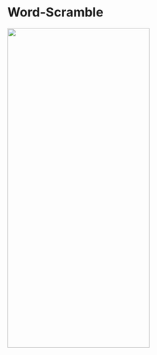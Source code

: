# Word-Scramble

<img src= "https://github.com/ASw1tch/Word-Scramble/assets/108889662/0f4e5940-ed64-4a82-b542-445ecfeee6b8" width="320" height="720">


